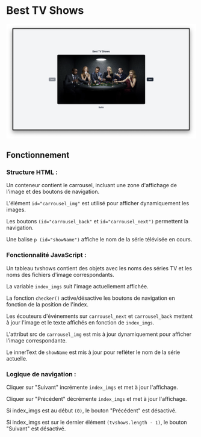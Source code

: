 # Best TV Shows
![Preview](./images/preview.png)

## Fonctionnement

### Structure HTML :

Un conteneur contient le carrousel, incluant une zone d'affichage de l'image et des boutons de navigation.

L'élément `id="carrousel_img"` est utilisé pour afficher dynamiquement les images.

Les boutons `(id="carrousel_back"` et `id="carrousel_next")` permettent la navigation.

Une balise `p (id="showName")` affiche le nom de la série télévisée en cours.

### Fonctionnalité JavaScript :

Un tableau tvshows contient des objets avec les noms des séries TV et les noms des fichiers d'image correspondants.

La variable `index_imgs` suit l'image actuellement affichée.

La fonction `checker()` active/désactive les boutons de navigation en fonction de la position de l'index.

Les écouteurs d'événements sur `carrousel_next` et `carrousel_back` mettent à jour l'image et le texte affichés en fonction de `index_imgs`.

L'attribut src de `carrousel_img` est mis à jour dynamiquement pour afficher l'image correspondante.

Le innerText de `showName` est mis à jour pour refléter le nom de la série actuelle.

### Logique de navigation :

Cliquer sur "Suivant" incrémente `index_imgs` et met à jour l'affichage.

Cliquer sur "Précédent" décrémente `index_imgs` et met à jour l'affichage.

Si index_imgs est au début `(0)`, le bouton "Précédent" est désactivé.

Si index_imgs est sur le dernier élément `(tvshows.length - 1)`, le bouton "Suivant" est désactivé.

